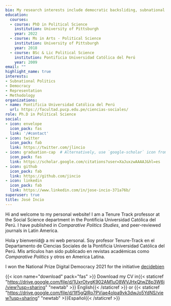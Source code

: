 ```yaml
---
bio: My research interests include democratic backsliding, subnational politics, methodology.
education:
  courses:
  - course: PhD in Political Science
    institution: University of Pittsburgh
    year: 2022
  - course: Ms in Arts - Political Science
    institution: University of Pittsburgh
    year: 2018
  - course: BSc & Lic Political Science
    institution: Pontificia Universidad Católica del Perú
    year: 2009
email: ""
highlight_name: true
interests:
- Subnational Politics
- Democracy
- Representation
- Methodology
organizations:
- name: Pontificia Universidad Católica del Perú
  url: https://facultad.pucp.edu.pe/ciencias-sociales/
role: Ph.D in Political Science
social:
- icon: envelope
  icon_pack: fas
  link: '/#contact'
- icon: twitter
  icon_pack: fab
  link: https://twitter.com/jlincio
- icon: graduation-cap  # Alternatively, use `google-scholar` icon from `ai` icon pack
  icon_pack: fas
  link: https://scholar.google.com/citations?user=XaJuxzwAAAAJ&hl=es
- icon: github
  icon_pack: fab
  link: https://github.com/jincio
- icon: linkedin
  icon_pack: fab
  link: https://www.linkedin.com/in/jose-incio-371a76b/
superuser: true
title: José Incio
---
```


Hi and welcome to my personal website! I am a Tenure Track professor at the Social Science department in the Pontificia Universidad Católica del Perú. I have  published in *Comparative Politics Studies*, and peer-reviewed journals in Latin America. 

Hola y bienvenid@ a mi web personal. Soy profesor Tenure-Track en el Departamento de Ciencias Sociales de la Pontificia Universidad Católica del Perú. Mis artículos han sido publicado en revistas académicas como *Comparative Politics* y otros en America Latina. 

I won the National Prize Digital Democracy 2021 for the initiative [decidebien](https://joseincio.com/project/decidebien/)

{{< icon name="download" pack="fas" >}} Download my CV in{{< staticref "https://drive.google.com/file/d/1UxrOtvgK902AM1uO8WVJHxQtwZ8p3W6j/view?usp=sharing" "newtab" >}} English{{< /staticref >}} or {{< staticref "https://drive.google.com/file/d/1lf5gQlRo7PViae4olpa9vk3dwJo5YdNS/view?usp=sharing" "newtab" >}}Español{{< /staticref >}}

